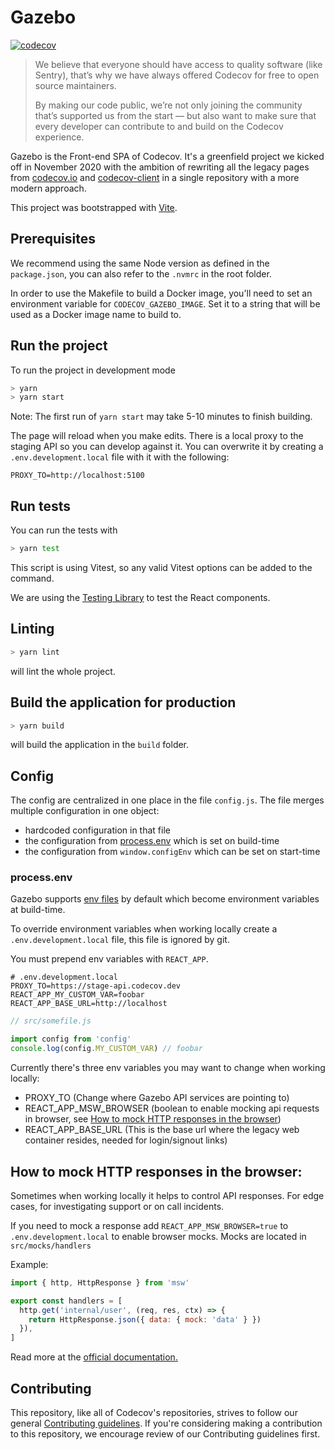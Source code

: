 # Gazebo

[![codecov](https://codecov.io/gh/codecov/gazebo/branch/main/graph/badge.svg?token=UAP786D58M)](https://codecov.io/gh/codecov/gazebo)

> We believe that everyone should have access to quality software (like Sentry), that’s why we have always offered Codecov for free to open source maintainers.
>
> By making our code public, we’re not only joining the community that’s supported us from the start — but also want to make sure that every developer can contribute to and build on the Codecov experience.

Gazebo is the Front-end SPA of Codecov. It's a greenfield project we kicked off in November 2020 with the ambition of rewriting all the legacy pages from [codecov.io](https://github.com/codecov/codecov.io) and [codecov-client](https://github.com/codecov/codecov-client) in a single repository with a more modern approach.

This project was bootstrapped with [Vite](https://vitejs.dev/).

## Prerequisites

We recommend using the same Node version as defined in the `package.json`, you can also refer to the `.nvmrc` in the root folder.

In order to use the Makefile to build a Docker image, you'll need to set an environment variable for `CODECOV_GAZEBO_IMAGE`. Set it to a string that will be used as a Docker image name to build to.

## Run the project

To run the project in development mode

```bash
> yarn
> yarn start
```

Note: The first run of `yarn start` may take 5-10 minutes to finish building.

The page will reload when you make edits. There is a local proxy to the staging API so you can develop against it. You can overwrite it by creating a `.env.development.local` file with it with the following:

```text
PROXY_TO=http://localhost:5100
```

## Run tests

You can run the tests with

```bash
> yarn test
```

This script is using Vitest, so any valid Vitest options can be added to the command.

We are using the [Testing Library](https://testing-library.com/docs/react-testing-library/intro) to test the React components.

## Linting

```bash
> yarn lint
```

will lint the whole project.

## Build the application for production

```bash
> yarn build
```

will build the application in the `build` folder.

## Config

The config are centralized in one place in the file `config.js`. The file merges multiple configuration in one object:

- hardcoded configuration in that file
- the configuration from [process.env](#processenv) which is set on build-time
- the configuration from `window.configEnv` which can be set on start-time

### process.env

Gazebo supports [env files](https://vite.dev/guide/env-and-mode.html#env-variables-and-modes) by default which become environment variables at build-time.

To override environment variables when working locally create a `.env.development.local` file, this file is ignored by git.

You must prepend env variables with `REACT_APP`.

```text
# .env.development.local
PROXY_TO=https://stage-api.codecov.dev
REACT_APP_MY_CUSTOM_VAR=foobar
REACT_APP_BASE_URL=http://localhost
```

```js
// src/somefile.js

import config from 'config'
console.log(config.MY_CUSTOM_VAR) // foobar
```

Currently there's three env variables you may want to change when working locally:

- PROXY_TO (Change where Gazebo API services are pointing to)
- REACT_APP_MSW_BROWSER (boolean to enable mocking api requests in browser, see [How to mock HTTP responses in the browser](#How-to-mock-HTTP-responses-in-the-browser))
- REACT_APP_BASE_URL (This is the base url where the legacy web container resides, needed for login/signout links)

## How to mock HTTP responses in the browser:

Sometimes when working locally it helps to control API responses. For edge cases, for investigating support or on call incidents.

If you need to mock a response add `REACT_APP_MSW_BROWSER=true` to `.env.development.local` to enable browser mocks.
Mocks are located in `src/mocks/handlers`

Example:

```js
import { http, HttpResponse } from 'msw'

export const handlers = [
  http.get('internal/user', (req, res, ctx) => {
    return HttpResponse.json({ data: { mock: 'data' } })
  }),
]
```

Read more at the [official documentation.](https://mswjs.io/docs/getting-started/mocks/rest-api)

## Contributing

This repository, like all of Codecov's repositories, strives to follow our general [Contributing guidelines](https://github.com/codecov/contributing).
If you're considering making a contribution to this repository, we encourage review of our Contributing guidelines first.
